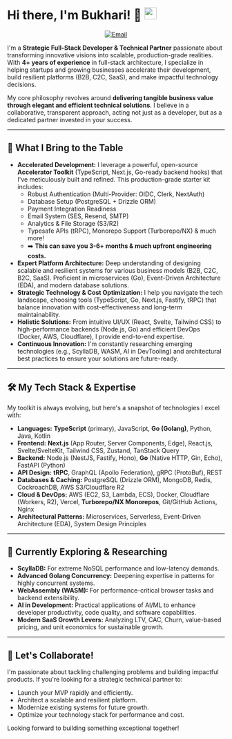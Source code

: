 # Hi there, I'm Bukhari! 👋 <img src="https://media.giphy.com/media/hvRJCLFzcasrR4ia7z/giphy.gif" width="28px">

<p align="center">
  <a href="mailto:userid925925@gmail.com"><img src="https://img.shields.io/badge/Email_Me-D14836?style=for-the-badge&logo=gmail&logoColor=white" alt="Email"/></a>
  <!-- Add your portfolio/website link if you have one -->
  <!-- <a href="YOUR_PORTFOLIO_URL" target="_blank" rel="noopener noreferrer"><img src="https://img.shields.io/badge/Portfolio-3b82f6?style=for-the-badge&logo=google-chrome&logoColor=white" alt="Portfolio"/></a> -->
</p>

I'm a **Strategic Full-Stack Developer & Technical Partner** passionate about transforming innovative visions into scalable, production-grade realities. With **4+ years of experience** in full-stack architecture, I specialize in helping startups and growing businesses accelerate their development, build resilient platforms (B2B, C2C, SaaS), and make impactful technology decisions.

My core philosophy revolves around **delivering tangible business value through elegant and efficient technical solutions**. I believe in a collaborative, transparent approach, acting not just as a developer, but as a dedicated partner invested in your success.

---

## 🚀 What I Bring to the Table

*   **Accelerated Development:** I leverage a powerful, open-source **Accelerator Toolkit** (TypeScript, Next.js, Go-ready backend hooks) that I've meticulously built and refined. This production-grade starter kit includes:
    *   Robust Authentication (Multi-Provider: OIDC, Clerk, NextAuth)
    *   Database Setup (PostgreSQL + Drizzle ORM)
    *   Payment Integration Readiness
    *   Email System (SES, Resend, SMTP)
    *   Analytics & File Storage (S3/R2)
    *   Typesafe APIs (tRPC), Monorepo Support (Turborepo/NX) & much more!
    *   ➡️ **This can save you 3-6+ months & much upfront engineering costs.**
*   **Expert Platform Architecture:** Deep understanding of designing scalable and resilient systems for various business models (B2B, C2C, B2C, SaaS). Proficient in microservices (Go), Event-Driven Architecture (EDA), and modern database solutions.
*   **Strategic Technology & Cost Optimization:** I help you navigate the tech landscape, choosing tools (TypeScript, Go, Next.js, Fastify, tRPC) that balance innovation with cost-effectiveness and long-term maintainability.
*   **Holistic Solutions:** From intuitive UI/UX (React, Svelte, Tailwind CSS) to high-performance backends (Node.js, Go) and efficient DevOps (Docker, AWS, Cloudflare), I provide end-to-end expertise.
*   **Continuous Innovation:** I'm constantly researching emerging technologies (e.g., ScyllaDB, WASM, AI in DevTooling) and architectural best practices to ensure your solutions are future-ready.

---

## 🛠️ My Tech Stack & Expertise

My toolkit is always evolving, but here's a snapshot of technologies I excel with:

*   **Languages:** **TypeScript** (primary), JavaScript, **Go (Golang)**, Python, Java, Kotlin
*   **Frontend:** **Next.js** (App Router, Server Components, Edge), React.js, Svelte/SvelteKit, Tailwind CSS, Zustand, TanStack Query
*   **Backend:** Node.js (NestJS, Fastify, Hono), **Go** (Native HTTP, Gin, Echo), FastAPI (Python)
*   **API Design:** **tRPC**, GraphQL (Apollo Federation), gRPC (ProtoBuf), REST
*   **Databases & Caching:** PostgreSQL (Drizzle ORM), MongoDB, Redis, CockroachDB, AWS S3/Cloudflare R2
*   **Cloud & DevOps:** AWS (EC2, S3, Lambda, ECS), Docker, Cloudflare (Workers, R2), Vercel, **Turborepo/NX Monorepos**, Git/GitHub Actions, Nginx
*   **Architectural Patterns:** Microservices, Serverless, Event-Driven Architecture (EDA), System Design Principles

---

## 🌱 Currently Exploring & Researching

*   **ScyllaDB:** For extreme NoSQL performance and low-latency demands.
*   **Advanced Golang Concurrency:** Deepening expertise in patterns for highly concurrent systems.
*   **WebAssembly (WASM):** For performance-critical browser tasks and backend extensibility.
*   **AI in Development:** Practical applications of AI/ML to enhance developer productivity, code quality, and software capabilities.
*   **Modern SaaS Growth Levers:** Analyzing LTV, CAC, Churn, value-based pricing, and unit economics for sustainable growth.

---

## 🤝 Let's Collaborate!

I'm passionate about tackling challenging problems and building impactful products. If you're looking for a strategic technical partner to:

*   Launch your MVP rapidly and efficiently.
*   Architect a scalable and resilient platform.
*   Modernize existing systems for future growth.
*   Optimize your technology stack for performance and cost.

Looking forward to building something exceptional together!
